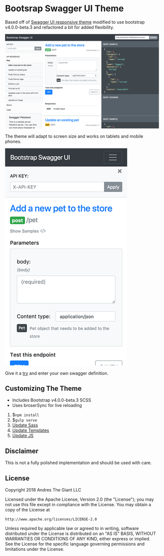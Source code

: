 # Bootsrap Swagger UI Theme

Based off of [Swagger UI responsive theme](https://github.com/jensoleg/swagger-ui) modified to use bootstrap v4.0.0-beta.3 and refactored a bit for added flexibility.

[![Swagger Theme example](dist/images/Swagger_explorer.png)](http://andresthegiant.com/boostrap-swagger-ui/?url=http://petstore.swagger.io/v2/swagger.json)

The theme will adapt to screen size and works on tablets and mobile phones.

[![Swagger Theme example](dist/images/Swagger_explorer_min.png)](http://andresthegiant.com/boostrap-swagger-ui/?url=http://petstore.swagger.io/v2/swagger.json)

Give it a [try](http://andresthegiant.com/boostrap-swagger-ui/?url=http://petstore.swagger.io/v2/swagger.json) and enter your own swagger definition.

## Customizing The Theme

* Includes Bootstrap v4.0.0-beta.3 SCSS
* Uses broserSync for live reloading

1. $`npm install`
1. $`gulp serve`
1. [Update Sass](src/main/scss)
1. [Update Templates](src/main/template)
1. [Update JS](src/main/javascript/view)

## Disclaimer

This is not a fully polished implementation and should be used with care.

## License

Copyright 2018 Andres The Giant LLC

Licensed under the Apache License, Version 2.0 (the "License");
you may not use this file except in compliance with the License.
You may obtain a copy of the License at

    http://www.apache.org/licenses/LICENSE-2.0

Unless required by applicable law or agreed to in writing, software
distributed under the License is distributed on an "AS IS" BASIS,
WITHOUT WARRANTIES OR CONDITIONS OF ANY KIND, either express or implied.
See the License for the specific language governing permissions and
limitations under the License.
